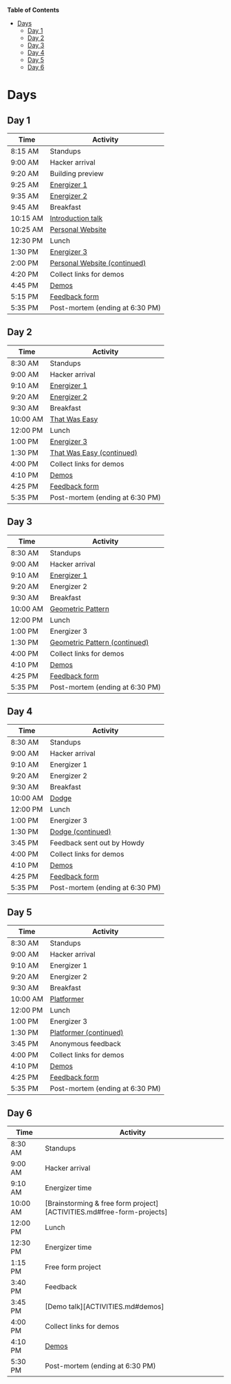 <!-- markdown-toc start - Don't edit this section. Run M-x markdown-toc-generate-toc again -->
**Table of Contents**

- [Days](#days)
  - [Day 1](#day-1)
  - [Day 2](#day-2)
  - [Day 3](#day-3)
  - [Day 4](#day-4)
  - [Day 5](#day-5)
  - [Day 6](#day-6)

<!-- markdown-toc end -->

# Days

## Day 1

| Time     | Activity                                                   |
| -------- | ---------------------------------------------------------- |
| 8:15 AM  | Standups                                                   |
| 9:00 AM  | Hacker arrival                                             |
| 9:20 AM  | Building preview                                           |
| 9:25 AM  | [Energizer 1](ACTIVITIES.md#i-love-my-neighbor-who)        |
| 9:35 AM  | [Energizer 2](ACTIVITIES.md#human-pictionary)              |
| 9:45 AM  | Breakfast                                                  |
| 10:15 AM | [Introduction talk](ACTIVITIES.md#introduction-talk)       |
| 10:25 AM | [Personal Website][personal_website]                       |
| 12:30 PM | Lunch                                                      |
| 1:30 PM  | [Energizer 3](ACTIVITIES.md#evolution-rock-paper-scissors) |
| 2:00 PM  | [Personal Website (continued)][personal_website]           |
| 4:20 PM  | Collect links for demos                                    |
| 4:45 PM  | [Demos](ACTIVITIES.md#demos)                               |
| 5:15 PM  | [Feedback form](ACTIVITIES.md#feedback-forms)              |
| 5:35 PM  | Post-mortem (ending at 6:30 PM)                            |

## Day 2

| Time     | Activity                                          |
| -------- | ------------------------------------------------- |
| 8:30 AM  | Standups                                          |
| 9:00 AM  | Hacker arrival                                    |
| 9:10 AM  | [Energizer 1](ACTIVITIES.md#pictionary)           |
| 9:20 AM  | [Energizer 2](ACTIVITIES.md#two-truths-and-a-lie) |
| 9:30 AM  | Breakfast                                         |
| 10:00 AM | [That Was Easy][that_was_easy]                    |
| 12:00 PM | Lunch                                             |
| 1:00 PM  | [Energizer 3](ACTIVITIES.md#zip-zap-zop)          |
| 1:30 PM  | [That Was Easy (continued)][that_was_easy]        |
| 4:00 PM  | Collect links for demos                           |
| 4:10 PM  | [Demos](ACTIVITIES.md#demos)                      |
| 4:25 PM  | [Feedback form](ACTIVITIES.md#feedback-forms)     |
| 5:35 PM  | Post-mortem (ending at 6:30 PM)                   |

## Day 3

| Time     | Activity                                               |
| -------- | ------------------------------------------------------ |
| 8:30 AM  | Standups                                               |
| 9:00 AM  | Hacker arrival                                         |
| 9:10 AM  | [Energizer 1](ACTIVITIES.md#fortunately-unfortunately) |
| 9:20 AM  | Energizer 2                                            |
| 9:30 AM  | Breakfast                                              |
| 10:00 AM | [Geometric Pattern][geometric_pattern]                 |
| 12:00 PM | Lunch                                                  |
| 1:00 PM  | Energizer 3                                            |
| 1:30 PM  | [Geometric Pattern (continued)][geometric_pattern]     |
| 4:00 PM  | Collect links for demos                                |
| 4:10 PM  | [Demos](ACTIVITIES.md#demos)                           |
| 4:25 PM  | [Feedback form](ACTIVITIES.md#feedback-forms)          |
| 5:35 PM  | Post-mortem (ending at 6:30 PM)                        |

## Day 4

| Time     | Activity                                      |
| -------- | --------------------------------------------- |
| 8:30 AM  | Standups                                      |
| 9:00 AM  | Hacker arrival                                |
| 9:10 AM  | Energizer 1                                   |
| 9:20 AM  | Energizer 2                                   |
| 9:30 AM  | Breakfast                                     |
| 10:00 AM | [Dodge][dodge]                                |
| 12:00 PM | Lunch                                         |
| 1:00 PM  | Energizer 3                                   |
| 1:30 PM  | [Dodge (continued)][dodge]                    |
| 3:45 PM  | Feedback sent out by Howdy                    |
| 4:00 PM  | Collect links for demos                       |
| 4:10 PM  | [Demos](ACTIVITIES.md#demos)                  |
| 4:25 PM  | [Feedback form](ACTIVITIES.md#feedback-forms) |
| 5:35 PM  | Post-mortem (ending at 6:30 PM)               |

## Day 5

| Time     | Activity                                      |
| -------- | --------------------------------------------- |
| 8:30 AM  | Standups                                      |
| 9:00 AM  | Hacker arrival                                |
| 9:10 AM  | Energizer 1                                   |
| 9:20 AM  | Energizer 2                                   |
| 9:30 AM  | Breakfast                                     |
| 10:00 AM | [Platformer][platformer]                      |
| 12:00 PM | Lunch                                         |
| 1:00 PM  | Energizer 3                                   |
| 1:30 PM  | [Platformer (continued)][platformer]          |
| 3:45 PM  | Anonymous feedback                            |
| 4:00 PM  | Collect links for demos                       |
| 4:10 PM  | [Demos](ACTIVITIES.md#demos)                  |
| 4:25 PM  | [Feedback form](ACTIVITIES.md#feedback-forms) |
| 5:35 PM  | Post-mortem (ending at 6:30 PM)               |

## Day 6

| Time     | Activity                                                              |
| -------- | --------------------------------------------------------------------- |
| 8:30 AM  | Standups                                                              |
| 9:00 AM  | Hacker arrival                                                        |
| 9:10 AM  | Energizer time                                                        |
| 10:00 AM | [Brainstorming & free form project][ACTIVITIES.md#free-form-projects] |
| 12:00 PM | Lunch                                                                 |
| 12:30 PM | Energizer time                                                        |
| 1:15 PM  | Free form project                                                     |
| 3:40 PM  | Feedback                                                              |
| 3:45 PM  | [Demo talk][ACTIVITIES.md#demos]                                      |
| 4:00 PM  | Collect links for demos                                               |
| 4:10 PM  | [Demos](ACTIVITIES.md#demos)                                          |
| 5:30 PM  | Post-mortem (ending at 6:30 PM)                                       |

[personal_website]: https://workshops.hackclub.com/personal_website
[that_was_easy]: https://workshops.hackclub.com/that_was_easy
[geometric_pattern]: https://workshops.hackclub.com/geometric_pattern
[dodge]: https://workshops.hackclub.com/dodge
[platformer]: https://workshops.hackclub.com/platformer
